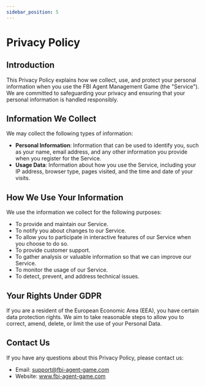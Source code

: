 ```yaml
---
sidebar_position: 5
---
```


# Privacy Policy

## Introduction

This Privacy Policy explains how we collect, use, and protect your personal information when you use the FBI Agent Management Game (the "Service"). We are committed to safeguarding your privacy and ensuring that your personal information is handled responsibly.

## Information We Collect

We may collect the following types of information:
- **Personal Information**: Information that can be used to identify you, such as your name, email address, and any other information you provide when you register for the Service.
- **Usage Data**: Information about how you use the Service, including your IP address, browser type, pages visited, and the time and date of your visits.

## How We Use Your Information

We use the information we collect for the following purposes:
- To provide and maintain our Service.
- To notify you about changes to our Service.
- To allow you to participate in interactive features of our Service when you choose to do so.
- To provide customer support.
- To gather analysis or valuable information so that we can improve our Service.
- To monitor the usage of our Service.
- To detect, prevent, and address technical issues.

## Your Rights Under GDPR

If you are a resident of the European Economic Area (EEA), you have certain data protection rights. We aim to take reasonable steps to allow you to correct, amend, delete, or limit the use of your Personal Data.

## Contact Us

If you have any questions about this Privacy Policy, please contact us:
- Email: support@fbi-agent-game.com
- Website: www.fbi-agent-game.com